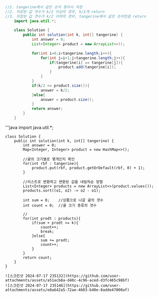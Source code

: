 ```java
//1. tangerine에서 같은 숫자 찾아서 저장
//2. 저장된 값 갯수가 k/2 이상의 경우, k/2개 return
//3. 저장된 값 갯수가 k/2 이하의 경우, tangerine에서 같은 숫자만큼 return
    import java.util.*;
    
    class Solution {
        public int solution(int k, int[] tangerine) {
            int answer = 0;
            List<Integer> product = new ArrayList<>();
            
            for(int i=0;i<tangerine.length;i++){
                for(int j=i+1;j<tangerine.length;j++){
                    if(tangerine[i] == tangerine[j]){
                        product.add(tangerine[i]);   
                    }
                }
            }
            if(k/2 <= product.size()){
                answer = k/2;
            }else{
                answer = product.size();
            }
            return answer;
        }
    }

```
'''java
    import java.util.*;
    
    class Solution {
        public int solution(int k, int[] tangerine) {
            int answer = 0;
            Map<Integer, Integer> product = new HashMap<>();
           
            //귤의 크기별로 몇개인지 확인
            for(int rbf : tangerine){
                product.put(rbf, product.getOrDefault(rbf, 0) + 1);
            }
            
            //리스트로 변환하고 변환된 값을 내림차순 정렬
            List<Integer> products = new ArrayList<>(product.values());
            products.sort((o1, o2) -> o2 - o1);
            
            int sum = 0;    //상품으로 나갈 귤의 갯수
            int count = 0;  //귤 크기 종류의 갯수
            
            //
            for(int prodt : products){
                if(sum + prodt >= k){
                    count++;
                    break;
                }else{
                    sum += prodt;
                    count++;
                }
            }
            return count;
        }
    }
```
![스크린샷 2024-07-17 235132](https://github.com/user-attachments/assets/a51acb8a-d40c-4c96-aced-d3fc465c98bf)
![스크린샷 2024-07-17 235146](https://github.com/user-attachments/assets/e0a642a5-72ae-4603-b40e-8adde47000af)




